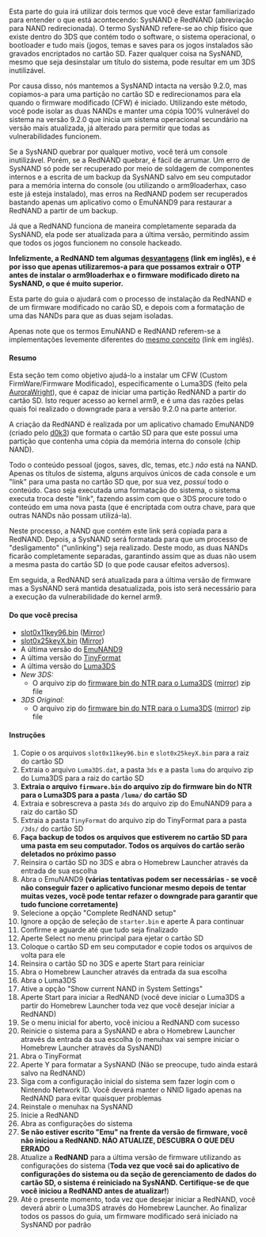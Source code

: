 Esta parte do guia irá utilizar dois termos que você deve estar familiarizado para entender o que está acontecendo: SysNAND e RedNAND (abreviação para NAND redirecionada). O termo SysNAND refere-se ao chip físico que existe dentro do 3DS que contém todo o software, o sistema operacional, o bootloader e tudo mais (jogos, temas e saves para os jogos instalados são gravados encriptados no cartão SD. Fazer qualquer coisa na SysNAND, mesmo que seja desinstalar um título do sistema, pode resultar em um 3DS inutilizável.

Por causa disso, nós mantemos a SysNAND intacta na versão 9.2.0, mas copiamos-a para uma partição no cartão SD e redirecionamos para ela quando o firmware modificado (CFW) é iniciado. Utilizando este método, você pode isolar as duas NANDs e manter uma cópia 100% vulnerável do sistema na versão 9.2.0 que inicia um sistema operacional secundário na versão mais atualizada, já alterado para permitir que todas as vulnerabilidades funcionem.

Se a SysNAND quebrar por qualquer motivo, você terá um console inutilizável. Porém, se a RedNAND quebrar, é fácil de arrumar. Um erro de SysNAND só pode ser recuperado por meio de soldagem de componentes internos e a escrita de um backup da SysNAND salvo em seu computador para a memória interna do console (ou utilizando o arm9loaderhax, caso este já esteja instalado), mas erros na RedNAND podem ser recuperados bastando apenas um aplicativo como o EmuNAND9 para restaurar a RedNAND a partir de um backup.

Já que a RedNAND funciona de maneira completamente separada da SysNAND, ela pode ser atualizada para a última versão, permitindo assim que todos os jogos funcionem no console hackeado.

**Infelizmente, a RedNAND tem algumas [desvantagens](https://www.reddit.com/r/3dshacks/comments/49qj9w/arm9loaderhax_if_you_dont_like_sysnand_permahax/d0ud80d) (link em inglês), e é por isso que apenas utilizaremos-a para que possamos extrair o OTP antes de instalar o arm9loaderhax e o firmware modificado direto na SysNAND, o que é muito superior.**

Esta parte do guia o ajudará com o processo de instalação da RedNAND e de um firmware modificado no carão SD, e depois com a formatação de uma das NANDs para que as duas sejam isoladas.

Apenas note que os termos EmuNAND e RedNAND referem-se a implementações levemente diferentes do [mesmo conceito](http://3dbrew.org/wiki/NAND_Redirection) (link em inglês).

#### Resumo

Esta seção tem como objetivo ajudá-lo a instalar um CFW (Custom FirmWare/Firmware Modificado), especificamente o Luma3DS (feito pela [AuroraWright](https://github.com/AuroraWright/)), que é capaz de iniciar uma partição RedNAND a partir do cartão SD. Isto requer acesso ao kernel arm9, e é uma das razões pelas quais foi realizado o downgrade para a versão 9.2.0 na parte anterior.

A criação da RedNAND é realizada por um aplicativo chamado EmuNAND9 (criado pelo [d0k3](https://github.com/d0k3/)) que formata o cartão SD para que este possui uma partição que contenha uma cópia da memória interna do console (chip NAND).

Todo o conteúdo pessoal (jogos, saves, dlc, temas, etc.) *não* está na NAND. Apenas os títulos de sistema, alguns arquivos únicos de cada console e um "link" para uma pasta no cartão SD que, por sua vez, *possui* todo o conteúdo. Caso seja executada uma formatação do sistema, o sistema executa troca deste "link", fazendo assim com que o 3DS procure todo o conteúdo em uma nova pasta (que é encriptada com outra chave, para que outras NANDs não possam utilizá-la).

Neste processo, a NAND que contém este link será copiada para a RedNAND. Depois, a SysNAND será formatada para que um processo de "desligamento" ("unlinking") seja realizado. Deste modo, as duas NANDs ficarão completamente separadas, garantindo assim que as duas não usem a mesma pasta do cartão SD (o que pode causar efeitos adversos).

Em seguida, a RedNAND será atualizada para a última versão de firmware mas a SysNAND será mantida desatualizada, pois isto será necessário para a execução da vulnerabilidade do kernel arm9.

#### Do que você precisa

* [slot0x11key96.bin](https://mega.nz/#!IgdFVJiK!TTdhiZ25uxoWlciIySVOynTcHCh8Oyp9JQMzu4opPy4) ([Mirror](https://drive.google.com/file/d/0BzPfvjeuhqoDZzB5dUhtMjlfcnc/view?usp=sharing))
* [slot0x25keyX.bin](https://mega.nz/#!BoFyzbzT!95N9tJXAi8BfPUzlbwuZC8r8S6Sq6oy-UfuAZz3LhHo) ([Mirror](https://drive.google.com/file/d/0BzPfvjeuhqoDZ1VNUHpQd2owUlE/view?usp=sharing))
* A última versão do [EmuNAND9](https://github.com/d0k3/EmuNAND9/releases)
* A última versão do [TinyFormat](https://github.com/javimadgit/TinyFormat/releases)
* A última versão do [Luma3DS](https://github.com/AuroraWright/Luma3DS/releases)
* *New 3DS:*
    + O arquivo zip do [firmware bin do NTR para o Luma3DS](https://mega.nz/#!p0tTDJIQ!aikEtlvB8cjq-aJG9jC6GKx4uvlwN6oI9X2m1OY_ylE) ([mirror](https://drive.google.com/file/d/0BzPfvjeuhqoDM016eHZBQV95anc/view?usp=sharing)) zip file
* *3DS Original:*
    + O arquivo zip do [firmware bin do NTR para o Luma3DS](https://mega.nz/#!04lmVQxD!7IMsl4ChzKhkEaPXhCvEPmbEq_PpD9i06EzrIjtVSIQ) ([mirror](https://drive.google.com/file/d/0BzPfvjeuhqoDVFhnaVNzMlR4SVk/view?usp=sharing)) zip file

#### Instruções

1. Copie o os arquivos `slot0x11key96.bin` e `slot0x25keyX.bin` para a raiz do cartão SD
2. Extraia o arquivo `Luma3DS.dat`, a pasta `3ds` e a pasta `luma` do arquivo zip do Luma3DS para a raiz do cartão SD
3. **Extraia o arquivo `firmware.bin` do arquivo zip do firmware bin do NTR para o Luma3DS para a pasta `/luma/` do cartão SD**
3. Extraia e sobrescreva a pasta `3ds` do arquivo zip do EmuNAND9 para a raiz do cartão SD
4. Extraia a pasta `TinyFormat` do arquivo zip do TinyFormat para a pasta `/3ds/` do cartão SD
5. **Faça backup de todos os arquivos que estiverem no cartão SD para uma pasta em seu computador. Todos os arquivos do cartão serão deletados no próximo passo**
6. Reinsira o cartão SD no 3DS e abra o Homebrew Launcher através da entrada de sua escolha
7. Abra o EmuNAND9 **(várias tentativas podem ser necessárias - se você não conseguir fazer o aplicativo funcionar mesmo depois de tentar muitas vezes, você pode tentar refazer o downgrade para garantir que tudo funcione corretamente)**
8. Selecione a opção "Complete RedNAND setup"
9. Ignore a opção de seleção de `starter.bin` e aperte A para continuar
10. Confirme e aguarde até que tudo seja finalizado
11. Aperte Select no menu principal para ejetar o cartão SD
12. Coloque o cartão SD em seu computador e copie todos os arquivos de volta para ele
13. Reinsira o cartão SD no 3DS e aperte Start para reiniciar
14. Abra o Homebrew Launcher através da entrada da sua escolha
15. Abra o Luma3DS
16. Ative a opção "Show current NAND in System Settings"
17. Aperte Start para iniciar a RedNAND (você deve iniciar o Luma3DS a partir do Homebrew Launcher toda vez que você desejar iniciar a RedNAND)
18. Se o menu inicial for aberto, você iniciou a RedNAND com sucesso
19. Reinicie o sistema para a SysNAND e abra o Homebrew Launcher através da entrada da sua escolha (o menuhax vai sempre iniciar o Homebrew Launcher através da SysNAND)
20. Abra o TinyFormat
21. Aperte Y para formatar a SysNAND (Não se preocupe, tudo ainda estará salvo na RedNAND)
22. Siga com a configuração inicial do sistema sem fazer login com o Nintendo Network ID. Você deverá manter o NNID ligado apenas na RedNAND para evitar quaisquer problemas
23. Reinstale o menuhax na SysNAND
24. Inicie a RedNAND
25. Abra as configurações do sistema
26. **Se não estiver escrito "Emu" na frente da versão de firmware, você não iniciou a RedNAND. NÃO ATUALIZE, DESCUBRA O QUE DEU ERRADO**
27. Atualize a **RedNAND** para a última versão de firmware utilizando as configurações do sistema (**Toda vez que você sai do aplicativo de configurações do sistema ou da seção de gerenciamento de dados do cartão SD, o sistema é reiniciado na SysNAND. Certifique-se de que você iniciou a RedNAND antes de atualizar!**)
28. Até o presente momento, toda vez que desejar iniciar a RedNAND, você deverá abrir o Luma3DS através do Homebrew Launcher. Ao finalizar todos os passos do guia, um firmware modificado será iniciado na SysNAND por padrão